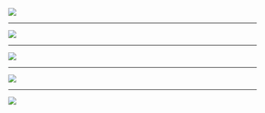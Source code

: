 ![](mages/001.jpeg)

***

![](mages/002.jpeg)

***

![](mages/003.jpeg)

***

![](mages/004.jpeg)

***

![](mages/005.jpeg)
